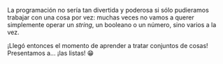 La programación no sería tan divertida y poderosa si sólo pudieramos trabajar con una cosa por vez: muchas veces no vamos a querer simplemente operar un _string_, un booleano o un número, sino varios a la vez.

¡Llegó entonces el momento de aprender a tratar conjuntos de cosas! Presentamos a... ¡las listas! :grin: